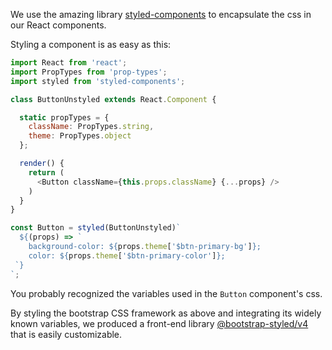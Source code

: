 We use the amazing library [styled-components](https://www.styled-components.com/) to encapsulate the css in our React components.

Styling a component is as easy as this:

```js static
import React from 'react';
import PropTypes from 'prop-types';
import styled from 'styled-components';

class ButtonUnstyled extends React.Component {

  static propTypes = {
    className: PropTypes.string,
    theme: PropTypes.object
  };

  render() {
    return (
      <Button className={this.props.className} {...props} />
    )
  }
}

const Button = styled(ButtonUnstyled)`
  ${(props) => `
    background-color: ${props.theme['$btn-primary-bg']};
    color: ${props.theme['$btn-primary-color']};
 `} 
`;

```

You probably recognized the variables used in the `Button` component's css.

By styling the bootstrap CSS framework as above and integrating its widely known variables, we produced a front-end library [@bootstrap-styled/v4](https://github.com/bootstrap-styled/v4)
that is easily customizable.
